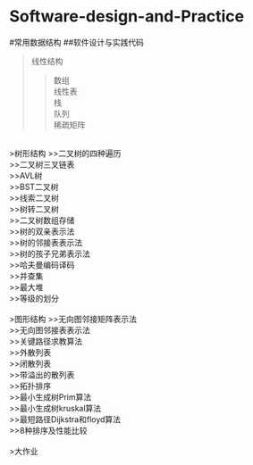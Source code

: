 # Software-design-and-Practice 
#常用数据结构
##软件设计与实践代码
>线性结构
>>数组 <br>
>>线性表  <br>
>>栈 <br>
>>队列 <br>
>>稀疏矩阵 <br>
<br>
>树形结构
>>二叉树的四种遍历<br>
>>二叉树三叉链表<br>
>>AVL树<br>
>>BST二叉树<br>
>>线索二叉树<br>
>>树转二叉树<br>
>>二叉树数组存储<br>
>>树的双亲表示法<br>
>>树的邻接表表示法<br>
>>树的孩子兄弟表示法<br>
>>哈夫曼编码译码<br>
>>并查集<br>
>>最大堆<br>
>>等级的划分<br>
<br>
>图形结构
>>无向图邻接矩阵表示法<br>
>>无向图邻接表表示法<br>
>>关键路径求教算法<br>
>>外散列表<br>
>>闭散列表<br>
>>带溢出的散列表<br>
>>拓扑排序<br>
>>最小生成树Prim算法<br>
>>最小生成树kruskal算法<br>
>>最短路径Dijkstra和floyd算法<br>
>>8种排序及性能比较<br>
<br>
>大作业
